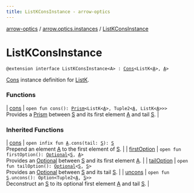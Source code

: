 ```yaml
---
title: ListKConsInstance - arrow-optics
---
```


[arrow-optics](../../index.html) / [arrow.optics.instances](../index.html) / [ListKConsInstance](./index.html)

# ListKConsInstance

`@extension interface ListKConsInstance<A> : `[`Cons`](../../arrow.optics.typeclasses/-cons/index.html)`<ListK<`[`A`](index.html#A)`>, `[`A`](index.html#A)`>`

[Cons](../../arrow.optics.typeclasses/-cons/index.html) instance definition for [ListK](#).

### Functions

| [cons](cons.html) | `open fun cons(): `[`Prism`](../../arrow.optics/-prism.html)`<ListK<`[`A`](index.html#A)`>, Tuple2<`[`A`](index.html#A)`, ListK<`[`A`](index.html#A)`>>>`<br>Provides a [Prism](../../arrow.optics/-prism.html) between [S](../../arrow.optics.typeclasses/-cons/index.html#S) and its first element [A](../../arrow.optics.typeclasses/-cons/index.html#A) and tail [S](../../arrow.optics.typeclasses/-cons/index.html#S). |

### Inherited Functions

| [cons](../../arrow.optics.typeclasses/-cons/cons.html) | `open infix fun `[`A`](../../arrow.optics.typeclasses/-cons/index.html#A)`.cons(tail: `[`S`](../../arrow.optics.typeclasses/-cons/index.html#S)`): `[`S`](../../arrow.optics.typeclasses/-cons/index.html#S)<br>Prepend an element [A](../../arrow.optics.typeclasses/-cons/index.html#A) to the first element of [S](../../arrow.optics.typeclasses/-cons/index.html#S). |
| [firstOption](../../arrow.optics.typeclasses/-cons/first-option.html) | `open fun firstOption(): `[`Optional`](../../arrow.optics/-optional.html)`<`[`S`](../../arrow.optics.typeclasses/-cons/index.html#S)`, `[`A`](../../arrow.optics.typeclasses/-cons/index.html#A)`>`<br>Provides an [Optional](../../arrow.optics/-optional.html) between [S](../../arrow.optics.typeclasses/-cons/index.html#S) and its first element [A](../../arrow.optics.typeclasses/-cons/index.html#A). |
| [tailOption](../../arrow.optics.typeclasses/-cons/tail-option.html) | `open fun tailOption(): `[`Optional`](../../arrow.optics/-optional.html)`<`[`S`](../../arrow.optics.typeclasses/-cons/index.html#S)`, `[`S`](../../arrow.optics.typeclasses/-cons/index.html#S)`>`<br>Provides an [Optional](../../arrow.optics/-optional.html) between [S](../../arrow.optics.typeclasses/-cons/index.html#S) and its tail [S](../../arrow.optics.typeclasses/-cons/index.html#S). |
| [uncons](../../arrow.optics.typeclasses/-cons/uncons.html) | `open fun `[`S`](../../arrow.optics.typeclasses/-cons/index.html#S)`.uncons(): Option<Tuple2<`[`A`](../../arrow.optics.typeclasses/-cons/index.html#A)`, `[`S`](../../arrow.optics.typeclasses/-cons/index.html#S)`>>`<br>Deconstruct an [S](../../arrow.optics.typeclasses/-cons/index.html#S) to its optional first element [A](../../arrow.optics.typeclasses/-cons/index.html#A) and tail [S](../../arrow.optics.typeclasses/-cons/index.html#S). |


